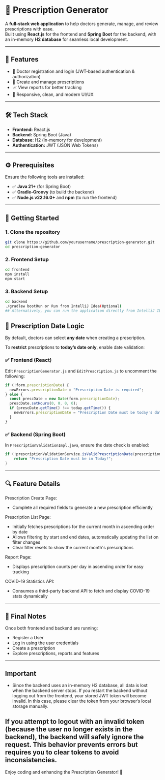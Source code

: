 # 📝 Prescription Generator

A **full-stack web application** to help doctors generate, manage, and review prescriptions with ease.  
Built using **React.js** for the frontend and **Spring Boot** for the backend, with an in-memory **H2 database** for seamless local development.

---

## 🚀 Features

- 🔐 Doctor registration and login (JWT-based authentication & authorization)
- 💊 Create and manage prescriptions
- 📈 View reports for better tracking
- 📱 Responsive, clean, and modern UI/UX

---

## 🛠 Tech Stack

- **Frontend:** React.js  
- **Backend:** Spring Boot (Java)  
- **Database:** H2 (in-memory for development)  
- **Authentication:** JWT (JSON Web Tokens)

---

## ⚙️ Prerequisites

Ensure the following tools are installed:

- ✅ **Java 21+** (for Spring Boot)
- ✅ **Gradle-Groovy** (to build the backend)
- ✅ **Node.js v22.16.0+** and **npm** (to run the frontend)

---

## 🧩 Getting Started

### 1. Clone the repository

```bash
git clone https://github.com/yourusername/prescription-generator.git
cd prescription-generator
```

### 2. Frontend Setup

```bash
cd frontend
npm install
npm start
```

### 3. Backend Setup

```bash
cd backend
./gradlew bootRun or Run from IntelliJ Idea(Optional)
## Alternatively, you can run the application directly from IntelliJ IDEA (optional)
```

## 📅 Prescription Date Logic

By default, doctors can select **any date** when creating a prescription.

To **restrict** prescriptions to **today’s date only**, enable date validation:

### ✅ Frontend (React)

Edit `PrescriptionGenerator.js` and `EditPrescription.js` to uncomment the following:

```js
if (!form.prescriptionDate) {
  newErrors.prescriptionDate = "Prescription Date is required";
} else {
  const prescDate = new Date(form.prescriptionDate);
  prescDate.setHours(0, 0, 0, 0);
  if (prescDate.getTime() !== today.getTime()) {
    newErrors.prescriptionDate = "Prescription Date must be today's date";
  }
}
```

### ✅ Backend (Spring Boot)

In `PrescriptionValidationImpl.java`, ensure the date check is enabled:

```java
if (!prescriptionValidationService.isValidPrescriptionDate(prescriptionDTO.getPrescriptionDate())) {
    return "Prescription Date must be in Today!";
}
```

---
## 🔍 Feature Details
Prescription Create Page:
- Complete all required fields to generate a new prescription efficiently 

Prescription List Page:
- Initially fetches prescriptions for the current month in ascending order by date
- Allows filtering by start and end dates, automatically updating the list on filter changes
- Clear filter resets to show the current month's prescriptions

Report Page:
- Displays prescription counts per day in ascending order for easy tracking

COVID-19 Statistics API:
- Consumes a third-party backend API to fetch and display COVID-19 stats dynamically

---

## 🙌 Final Notes

Once both frontend and backend are running:
- Register a User
- Log in using the user credentials
- Create a prescription
- Explore prescriptions, reports and features

---

## Important
- Since the backend uses an in-memory H2 database, all data is lost when the backend server stops. If you restart the backend without logging out from the frontend, your stored JWT token will become invalid. In this case, please clear the token from your browser’s local storage manually.

If you attempt to logout with an invalid token (because the user no longer exists in the backend), the backend will safely ignore the request. This behavior prevents errors but requires you to clear tokens to avoid inconsistencies.
---

Enjoy coding and enhancing the Prescription Generator! 🎉